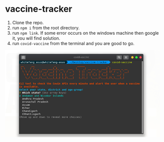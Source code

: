 # vaccine-tracker

1. Clone the repo.
2. run `npm i` from the root directory.
3. run `npm link`. If some error occurs on the windows machine then google it, you will find solution.
4. run `covid-vaccine` from the terminal and you are good to go.

![tool](./initial.jpg)
